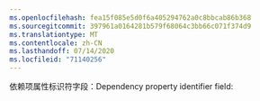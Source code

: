 ```yaml
---
ms.openlocfilehash: fea15f085e5d0f6a405294762a0c8bbcab86b368
ms.sourcegitcommit: 397961a0164281b579f68064c3bb66c071f374d9
ms.translationtype: MT
ms.contentlocale: zh-CN
ms.lasthandoff: 07/14/2020
ms.locfileid: "71140256"
---
```

<span data-ttu-id="510f4-101">依赖项属性标识符字段：</span><span class="sxs-lookup"><span data-stu-id="510f4-101">Dependency property identifier field:</span></span>